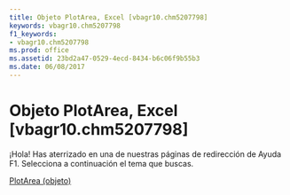 ```yaml
---
title: Objeto PlotArea, Excel [vbagr10.chm5207798]
keywords: vbagr10.chm5207798
f1_keywords:
- vbagr10.chm5207798
ms.prod: office
ms.assetid: 23bd2a47-0529-4ecd-8434-b6c06f9b55b3
ms.date: 06/08/2017
---
```





# Objeto PlotArea, Excel [vbagr10.chm5207798]

¡Hola! Has aterrizado en una de nuestras páginas de redirección de Ayuda F1. Selecciona a continuación el tema que buscas.


 [PlotArea (objeto)](http://msdn.microsoft.com/library/plotarea-object%28Office.15%29.aspx)


